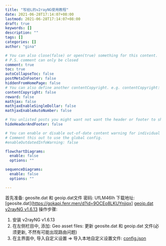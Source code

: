 ```yaml
---
title: "写给L的v2rayNG使用教程"
date: 2021-06-28T17:14:07+08:00
lastmod: 2021-06-28T17:14:07+08:00
draft: true
keywords: []
description: ""
tags: []
categories: []
author: "gina"

# You can also close(false) or open(true) something for this content.
# P.S. comment can only be closed
comment: true
toc: true
autoCollapseToc: false
postMetaInFooter: false
hiddenFromHomePage: false
# You can also define another contentCopyright. e.g. contentCopyright: "This is another copyright."
contentCopyright: false
reward: false
mathjax: false
mathjaxEnableSingleDollar: false
mathjaxEnableAutoNumber: false

# You unlisted posts you might want not want the header or footer to show
hideHeaderAndFooter: false

# You can enable or disable out-of-date content warning for individual post.
# Comment this out to use the global config.
#enableOutdatedInfoWarning: false

flowchartDiagrams:
  enable: false
  options: ""

sequenceDiagrams: 
  enable: false
  options: ""

---
```


<!--more-->
首先准备: geosite.dat 和 geoip.dat文件
密码: UfLM46Ih
下载地址: 
[geosite.dat](https://gokapi.fenr.men/d?id=9OCEo8LKUYnjjqx]
[geoip.dat](https://gokapi.fenr.men/d?id=qJyqaeFcGW7d6hn)
[v2rayNG v1.6.13](https://gokapi.fenr.men/d?id=ea9oMpdZZ0SdHom)
操作步骤:
1. 安装 v2rayNG v1.6.13
2. 在左侧栏目中, 添加: Geo asset files: 更新 geosite.dat 和 geoip.dat 文件(必须更新, 不然有可能出现路由问题)
3. 在主界面中, 导入自定义设置 => 导入本地自定义设置文件: [config.json](https://gokapi.fenr.men/d?id=hdmIsWNJaZHK7Ho)
